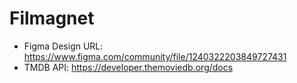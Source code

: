 # Filmagnet

- Figma Design URL: https://www.figma.com/community/file/1240322203849727431
- TMDB API: https://developer.themoviedb.org/docs
